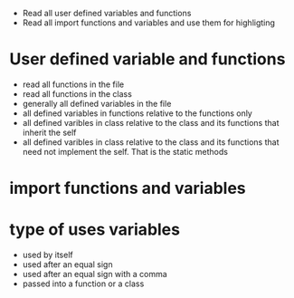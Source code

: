 

- Read all user defined variables and functions
- Read all import functions and variables and use them for highligting


# User defined variable and functions
- read all functions in the file
- read all functions in the class
- generally all defined variables in the file
- all defined variables in functions relative to the functions only
- all defined varibles in class relative to the class and its functions that inherit the self
- all defined varibles in class relative to the class and its functions that need not implement the self. That is the static methods

# import functions and variables

# type of uses variables
- used by itself
- used after an equal sign
- used after an equal sign with a comma
- passed into a function or a class
